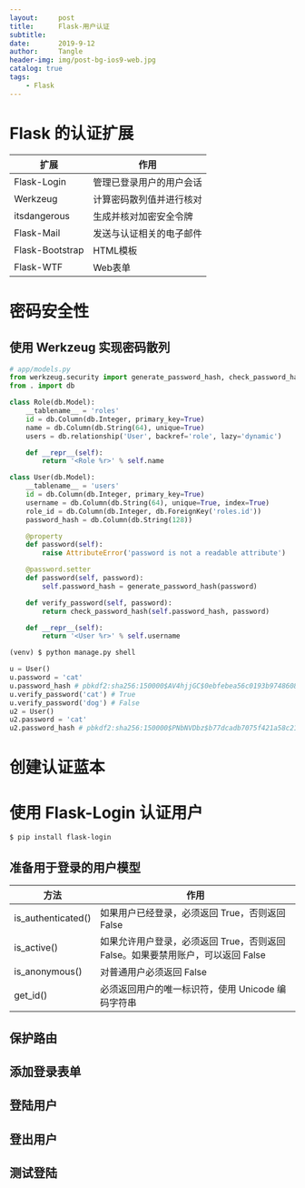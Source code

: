 ```yaml
---
layout:     post
title:      Flask-用户认证
subtitle:   
date:       2019-9-12
author:     Tangle
header-img: img/post-bg-ios9-web.jpg
catalog: true
tags:
    - Flask
---
```


# Flask 的认证扩展 

| 扩展            | 作用                     |
| --------------- | ------------------------ |
| Flask-Login     | 管理已登录用户的用户会话 |
| Werkzeug        | 计算密码散列值并进行核对 |
| itsdangerous    | 生成并核对加密安全令牌   |
| Flask-Mail      | 发送与认证相关的电子邮件 |
| Flask-Bootstrap | HTML模板                 |
| Flask-WTF       | Web表单                  |

# 密码安全性

## 使用 Werkzeug 实现密码散列

```python
# app/models.py
from werkzeug.security import generate_password_hash, check_password_hash
from . import db

class Role(db.Model):
    __tablename__ = 'roles'
    id = db.Column(db.Integer, primary_key=True)
    name = db.Column(db.String(64), unique=True)
    users = db.relationship('User', backref='role', lazy='dynamic')

    def __repr__(self):
        return '<Role %r>' % self.name

class User(db.Model):
    __tablename__ = 'users'
    id = db.Column(db.Integer, primary_key=True)
    username = db.Column(db.String(64), unique=True, index=True)
    role_id = db.Column(db.Integer, db.ForeignKey('roles.id'))
    password_hash = db.Column(db.String(128))

    @property
    def password(self):
        raise AttributeError('password is not a readable attribute')

    @password.setter
    def password(self, password):
        self.password_hash = generate_password_hash(password)

    def verify_password(self, password):
        return check_password_hash(self.password_hash, password)

    def __repr__(self):
        return '<User %r>' % self.username
```

```python
(venv) $ python manage.py shell

u = User()
u.password = 'cat'
u.password_hash # pbkdf2:sha256:150000$AV4hjjGC$0ebfebea56c0193b97486083e283d19dd485fdf2a3f7182a8cd089005ff48e70
u.verify_password('cat') # True
u.verify_password('dog') # False
u2 = User()
u2.password = 'cat'
u2.password_hash # pbkdf2:sha256:150000$PNbNVDbz$b77dcadb7075f421a58c212fbebb13346f353fd1fb5cf3387b999b3d7ff9f1ab
```
# 创建认证蓝本

# 使用 Flask-Login 认证用户

```
$ pip install flask-login
```



## 准备用于登录的用户模型

| 方法               | 作用                                                         |
| ------------------ | ------------------------------------------------------------ |
| is_authenticated() | 如果用户已经登录，必须返回 True，否则返回 False              |
| is_active()        | 如果允许用户登录，必须返回 True，否则返回 False。如果要禁用账户，可以返回 False |
| is_anonymous()     | 对普通用户必须返回 False                                     |
| get_id()           | 必须返回用户的唯一标识符，使用 Unicode 编码字符串            |

## 保护路由

## 添加登录表单

## 登陆用户

## 登出用户

## 测试登陆
